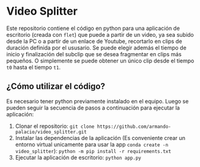 # Video Splitter

Este repositorio contiene el código en python para una aplicación de escritorio (creada con `flet`) que puede a partir de un video, ya sea subido desde la PC o a partir de un enlace de Youtube, recortarlo en clips de duración definida por el ususario. Se puede elegir además el tiempo de inicio y finalización del subclip que se desea fragmentar en clips más pequeños. O simplemente se puede obtener un único clip desde el tiempo `t0` hasta el tiempo `t1`.


## ¿Cómo utilizar el código?

Es necesario tener python previamente instalado en el equipo. Luego se pueden seguir la secuencia de pasos a continuación para ejecutar la aplicación:

1. Clonar el repositorio: `git clone https://github.com/armando-palacio/video_splitter.git`
2. Instalar las dependencias de la aplicación (Es conveniente crear un entorno virtual unicamente para usar la app `conda create -n video_splitter`): `python -m pip install -r requirements.txt`
3. Ejecutar la aplicación de escritorio: `python app.py`
